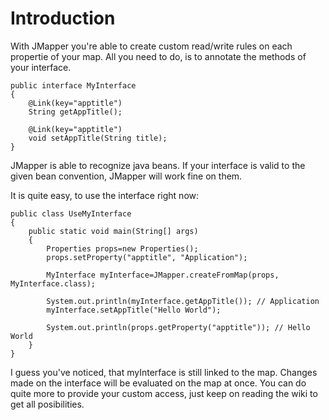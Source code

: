 # Introduction #

With JMapper you're able to create custom read/write rules on each propertie of your map. All you need to do, is to annotate the methods of your interface.

```
public interface MyInterface
{
	@Link(key="apptitle")
	String getAppTitle();
	
	@Link(key="apptitle")
	void setAppTitle(String title);
}
```

JMapper is able to recognize java beans. If your interface is valid to the given bean convention, JMapper will work fine on them.

It is quite easy, to use the interface right now:

```
public class UseMyInterface 
{
	public static void main(String[] args) 
	{
		Properties props=new Properties();
		props.setProperty("apptitle", "Application");
		
		MyInterface myInterface=JMapper.createFromMap(props, MyInterface.class);
		
		System.out.println(myInterface.getAppTitle()); // Application
		myInterface.setAppTitle("Hello World");
		
		System.out.println(props.getProperty("apptitle")); // Hello World
	}
}
```

I guess you've noticed, that myInterface is still linked to the map. Changes made on the interface will be evaluated on the map at once.
You can do quite more to provide your custom access, just keep on reading the wiki to get all posibilities.